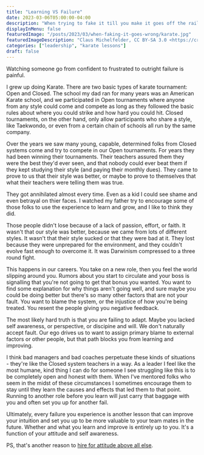 ```yaml
---
title: "Learning VS Failure"
date: 2023-03-06T05:00:00-04:00
description: "When trying to fake it till you make it goes off the rails"
displayInMenu: false
featuredImage: "/posts/2023/03/when-faking-it-goes-wrong/karate.jpg"
featuredImageDescription: "Claus Michelfelder, CC BY-SA 3.0 <https://creativecommons.org/licenses/by-sa/3.0>, via Wikimedia Commons"
categories: ["leadership", "karate lessons"]
draft: false
---
```

Watching someone go from confident to frustrated to outright failure is painful.

I grew up doing Karate.  There are two basic types of karate tournament: Open and Closed.  The school my dad ran for many years was an American Karate school, and we participated in Open tournaments where anyone from any style could come and compete as long as they followed the basic rules about where you could strike and how hard you could hit.  Closed tournaments, on the other hand, only allow participants who share a style, like Taekwondo, or even from a certain chain of schools all run by the same company.

Over the years we saw many young, capable, determined folks from Closed systems come and try to compete in our Open tournaments.  For years they had been winning their tournaments.  Their teachers assured them they were the best they'd ever seen, and that nobody could ever beat them if they kept studying their style (and paying their monthly dues).  They came to prove to us that their style was better, or maybe to prove to themselves that what their teachers were telling them was true.

They got annihilated almost every time.  Even as a kid I could see shame and even betrayal on thier faces.  I watched my father try to encourage some of those folks to use the experience to learn and grow, and I like to think they did.

Those people didn't lose because of a lack of passion, effort, or faith.  It wasn't that our style was better, because we came from lots of different styles.  It wasn't that their style sucked or that they were bad at it.  They lost because they were unprepared for the environment, and they couldn't evolve fast enough to overcome it.  It was Darwinism compressed to a three round fight.

This happens in our careers.  You take on a new role, then you feel the world slipping around you.  Rumors about you start to circulate and your boss is signalling that you're not going to get that bonus you wanted.  You want to find some explanation for why things aren't going well, and sure maybe you could be doing better but there's so many other factors that are not your fault.  You want to blame the system, or the injustice of how you're being treated.  You resent the people giving you negative feedback.

The most likely hard truth is that you are failing to adapt.  Maybe you lacked self awareness, or perspective, or discipine and will.  We don't naturally accept fault.  Our ego drives us to want to assign primary blame to external factors or other people, but that path blocks you from learning and improving. 

I think bad managers and bad coaches perpetuate these kinds of situations - they're like the Closed system teachers in a way.  As a leader I feel like the most humane, kind thing I can do for someone I see struggling like this is to be completely open and honest with them.  When I've mentored folks who seem in the midst of these circumstances I sometimes encourage them to stay until they learn the causes and effects that led them to that point.  Running to another role before you learn will just carry that baggage with you and often set you up for another fail.

Ultimately, every failure you experience is another lesson that can improve your intuition and set you up to be more valuable to your team mates in the future.  Whether and what you learn and improve is entirely up to you.  It's a function of your attitude and self awareness.

PS, that's another reason to [hire for attitude above all else](https://eason.blog/posts/2019/04/dont-hire-for-skills/).